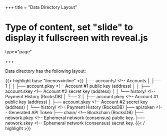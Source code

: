 +++
title = "Data Directory Layout"
# Type of content, set "slide" to display it fullscreen with reveal.js
type="page"

+++

Data directory has the following layout: 

{{< highlight base "linenos=inline" >}}
    ├── accounts/  <!-- Accounts
    │   ├── 1
    │   │   ├── account.pkey <!-- Account #1 public key (address)
    │   │   ├── account.skey <!-- Account #2 secret key (address)
    │   │   └── history/     <!-- Payment History (RocksDB)
    │   └── 2
    │       ├── account.pkey <!-- Account #1 public key (address)
    │       ├── account.skey <!-- Account #2 secret key (address)
    │       └── history/     <!-- Payment History (RocksDB)
    ├── api.token            <!-- Generated API Token
    ├── chain/               <!-- Blockchain (RocksDB)
    ├── network.pkey         <!-- Ephemeral network (consensus) public key.
    ├── network.skey         <!-- Ephemeral network (consensus) secret key.
{{< / highlight >}}

